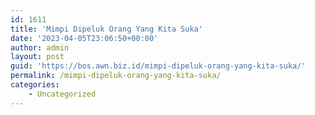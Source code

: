 ```yaml
---
id: 1611
title: 'Mimpi Dipeluk Orang Yang Kita Suka'
date: '2023-04-05T23:06:50+00:00'
author: admin
layout: post
guid: 'https://bos.awn.biz.id/mimpi-dipeluk-orang-yang-kita-suka/'
permalink: /mimpi-dipeluk-orang-yang-kita-suka/
categories:
    - Uncategorized
---
```


